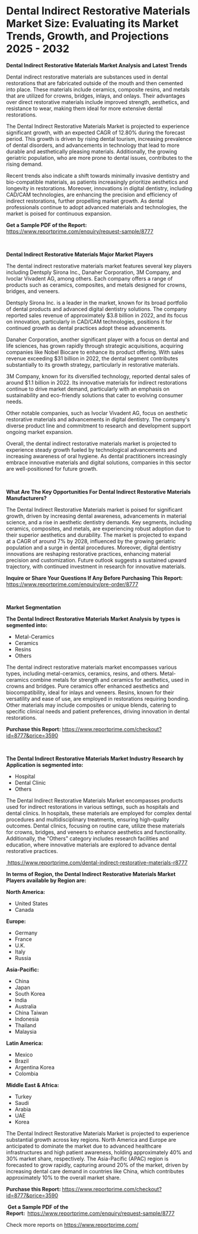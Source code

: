 <p><h1>Dental Indirect Restorative Materials Market Size: Evaluating its Market Trends, Growth, and Projections 2025 - 2032</h1></p><p><strong>Dental Indirect Restorative Materials Market Analysis and Latest Trends</strong></p>
<p><p>Dental indirect restorative materials are substances used in dental restorations that are fabricated outside of the mouth and then cemented into place. These materials include ceramics, composite resins, and metals that are utilized for crowns, bridges, inlays, and onlays. Their advantages over direct restorative materials include improved strength, aesthetics, and resistance to wear, making them ideal for more extensive dental restorations.</p><p>The Dental Indirect Restorative Materials Market is projected to experience significant growth, with an expected CAGR of 12.80% during the forecast period. This growth is driven by rising dental tourism, increasing prevalence of dental disorders, and advancements in technology that lead to more durable and aesthetically pleasing materials. Additionally, the growing geriatric population, who are more prone to dental issues, contributes to the rising demand.</p><p>Recent trends also indicate a shift towards minimally invasive dentistry and bio-compatible materials, as patients increasingly prioritize aesthetics and longevity in restorations. Moreover, innovations in digital dentistry, including CAD/CAM technologies, are enhancing the precision and efficiency of indirect restorations, further propelling market growth. As dental professionals continue to adopt advanced materials and technologies, the market is poised for continuous expansion.</p></p>
<p><strong>Get a Sample PDF of the Report:&nbsp;</strong> <a href="https://www.reportprime.com/enquiry/request-sample/8777?utm_campaign=3559&utm_medium=2&utm_source=Github&utm_content=ia&utm_term=20032025&utm_id=dental-indirect-restorative-materials">https://www.reportprime.com/enquiry/request-sample/8777</a></p>
<p>&nbsp;</p>
<p><strong>Dental Indirect Restorative Materials Major Market Players</strong></p>
<p><p>The dental indirect restorative materials market features several key players including Dentsply Sirona Inc., Danaher Corporation, 3M Company, and Ivoclar Vivadent AG, among others. Each company offers a range of products such as ceramics, composites, and metals designed for crowns, bridges, and veneers.</p><p>Dentsply Sirona Inc. is a leader in the market, known for its broad portfolio of dental products and advanced digital dentistry solutions. The company reported sales revenue of approximately $3.8 billion in 2022, and its focus on innovation, particularly in CAD/CAM technologies, positions it for continued growth as dental practices adopt these advancements.</p><p>Danaher Corporation, another significant player with a focus on dental and life sciences, has grown rapidly through strategic acquisitions, acquiring companies like Nobel Biocare to enhance its product offering. With sales revenue exceeding $31 billion in 2022, the dental segment contributes substantially to its growth strategy, particularly in restorative materials.</p><p>3M Company, known for its diversified technology, reported dental sales of around $1.1 billion in 2022. Its innovative materials for indirect restorations continue to drive market demand, particularly with an emphasis on sustainability and eco-friendly solutions that cater to evolving consumer needs.</p><p>Other notable companies, such as Ivoclar Vivadent AG, focus on aesthetic restorative materials and advancements in digital dentistry. The company's diverse product line and commitment to research and development support ongoing market expansion.</p><p>Overall, the dental indirect restorative materials market is projected to experience steady growth fueled by technological advancements and increasing awareness of oral hygiene. As dental practitioners increasingly embrace innovative materials and digital solutions, companies in this sector are well-positioned for future growth.</p></p>
<p>&nbsp;</p>
<p><strong>What Are The Key Opportunities For Dental Indirect Restorative Materials Manufacturers?</strong></p>
<p><p>The Dental Indirect Restorative Materials market is poised for significant growth, driven by increasing dental awareness, advancements in material science, and a rise in aesthetic dentistry demands. Key segments, including ceramics, composites, and metals, are experiencing robust adoption due to their superior aesthetics and durability. The market is projected to expand at a CAGR of around 7% by 2028, influenced by the growing geriatric population and a surge in dental procedures. Moreover, digital dentistry innovations are reshaping restorative practices, enhancing material precision and customization. Future outlook suggests a sustained upward trajectory, with continued investment in research for innovative materials.</p></p>
<p><strong>Inquire or Share Your Questions If Any Before Purchasing This Report:</strong> <a href="https://www.reportprime.com/enquiry/pre-order/8777?utm_campaign=3559&utm_medium=2&utm_source=Github&utm_content=ia&utm_term=20032025&utm_id=dental-indirect-restorative-materials">https://www.reportprime.com/enquiry/pre-order/8777</a></p>
<p>&nbsp;</p>
<p><strong>Market Segmentation</strong></p>
<p><strong>The Dental Indirect Restorative Materials Market Analysis by types is segmented into:</strong></p>
<p><ul><li>Metal-Ceramics</li><li>Ceramics</li><li>Resins</li><li>Others</li></ul></p>
<p><p>The dental indirect restorative materials market encompasses various types, including metal-ceramics, ceramics, resins, and others. Metal-ceramics combine metals for strength and ceramics for aesthetics, used in crowns and bridges. Pure ceramics offer enhanced aesthetics and biocompatibility, ideal for inlays and veneers. Resins, known for their versatility and ease of use, are employed in restorations requiring bonding. Other materials may include composites or unique blends, catering to specific clinical needs and patient preferences, driving innovation in dental restorations.</p></p>
<p><strong>Purchase this Report:&nbsp;</strong><a href="https://www.reportprime.com/checkout?id=8777&price=3590&utm_campaign=3559&utm_medium=2&utm_source=Github&utm_content=ia&utm_term=20032025&utm_id=dental-indirect-restorative-materials">https://www.reportprime.com/checkout?id=8777&price=3590</a></p>
<p>&nbsp;</p>
<p><strong>The Dental Indirect Restorative Materials Market Industry Research by Application is segmented into:</strong></p>
<p><ul><li>Hospital</li><li>Dental Clinic</li><li>Others</li></ul></p>
<p><p>The Dental Indirect Restorative Materials Market encompasses products used for indirect restorations in various settings, such as hospitals and dental clinics. In hospitals, these materials are employed for complex dental procedures and multidisciplinary treatments, ensuring high-quality outcomes. Dental clinics, focusing on routine care, utilize these materials for crowns, bridges, and veneers to enhance aesthetics and functionality. Additionally, the "Others" category includes research facilities and education, where innovative materials are explored to advance dental restorative practices.</p></p>
<p><a href="https://www.reportprime.com/dental-indirect-restorative-materials-r8777?utm_campaign=3559&utm_medium=2&utm_source=Github&utm_content=ia&utm_term=20032025&utm_id=dental-indirect-restorative-materials">&nbsp;https://www.reportprime.com/dental-indirect-restorative-materials-r8777</a></p>
<p><strong>In terms of Region, the Dental Indirect Restorative Materials Market Players available by Region are:</strong></p>
<p>
    <p> <strong> North America: </strong>
        <ul>
            <li>United States</li>
            <li>Canada</li>
        </ul>
        </p> 
    <p> <strong> Europe: </strong>
        <ul>
            <li>Germany</li>
            <li>France</li>
            <li>U.K.</li>
            <li>Italy</li>
            <li>Russia</li>
        </ul>
        </p> 
    <p> <strong> Asia-Pacific: </strong>
        <ul>
            <li>China</li>
            <li>Japan</li>
            <li>South Korea</li>
            <li>India</li>
            <li>Australia</li>
            <li>China Taiwan</li>
            <li>Indonesia</li>
            <li>Thailand</li>
            <li>Malaysia</li>
        </ul>
        </p> 
    <p> <strong> Latin America: </strong>
        <ul>
            <li>Mexico</li>
            <li>Brazil</li>
            <li>Argentina Korea</li>
            <li>Colombia</li>
        </ul>
        </p> 
    <p> <strong> Middle East & Africa: </strong>
        <ul>
            <li>Turkey</li>
            <li>Saudi</li>
            <li>Arabia</li>
            <li>UAE</li>
            <li>Korea</li>
        </ul>
    </p>
    </p>
<p><p>The Dental Indirect Restorative Materials Market is projected to experience substantial growth across key regions. North America and Europe are anticipated to dominate the market due to advanced healthcare infrastructures and high patient awareness, holding approximately 40% and 30% market share, respectively. The Asia-Pacific (APAC) region is forecasted to grow rapidly, capturing around 20% of the market, driven by increasing dental care demand in countries like China, which contributes approximately 10% to the overall market share.</p></p>
<p><strong>Purchase this Report: </strong><a href="https://www.reportprime.com/checkout?id=8777&price=3590&utm_campaign=3559&utm_medium=2&utm_source=Github&utm_content=ia&utm_term=20032025&utm_id=dental-indirect-restorative-materials">https://www.reportprime.com/checkout?id=8777&price=3590</a></p>
<p>&nbsp;<strong>Get a Sample PDF of the Report:&nbsp;&nbsp;</strong><a href="https://www.reportprime.com/enquiry/request-sample/8777?utm_campaign=3559&utm_medium=2&utm_source=Github&utm_content=ia&utm_term=20032025&utm_id=dental-indirect-restorative-materials">https://www.reportprime.com/enquiry/request-sample/8777</a></p>
<p><strong></strong></p>
<p>Check more reports on <a href="https://www.reportprime.com/?utm_campaign=3559&utm_medium=2&utm_source=Github&utm_content=ia&utm_term=20032025&utm_id=dental-indirect-restorative-materials">https://www.reportprime.com/</a></p>
